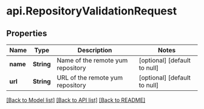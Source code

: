 # api.RepositoryValidationRequest
## Properties

| Name | Type | Description | Notes |
|------------ | ------------- | ------------- | -------------|
| **name** | **String** | Name of the remote yum repository | [optional] [default to null] |
| **url** | **String** | URL of the remote yum repository | [optional] [default to null] |

[[Back to Model list]](../README.md#documentation-for-models) [[Back to API list]](../README.md#documentation-for-api-endpoints) [[Back to README]](../README.md)

